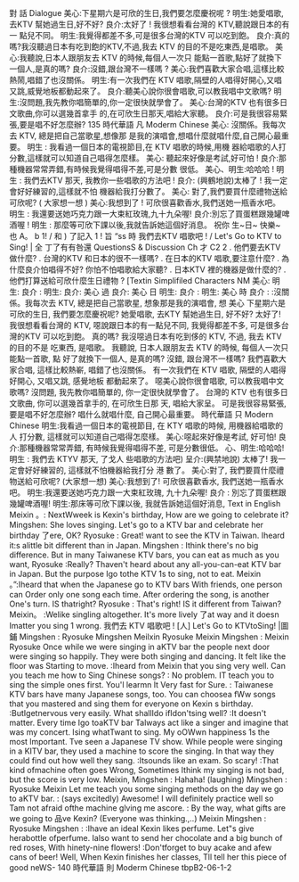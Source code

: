 對 話 Dialogue
美心:下星期六是可欣的生日,我們要怎麼慶祝呢 ?
明生:她愛唱歌,去KTV 幫她過生日,好不好?
良介:太好了 ! 我很想看看台灣的 KTV,聽說跟日本的有一
點兒不同。
明生:我覺得都差不多,可是很多台灣的KTV 可以吃到飽。
良介:真的嗎?我沒聽過日本有吃到飽的KTV,不過,我去
KTV 的目的不是吃東西,是唱歌。
美心:我聽說,日本人跟朋友去 KTV 的時候,每個人一次只
能點一首歌,點好了就換下一個人,是真的嗎?
良介:沒錯,跟台灣不一樣嗎 ?
美心:我們喜歡大家合唱,這樣比較熱鬧,唱錯了也沒關係。
明生:有一次我們在 KTV 唱歌,隔壁的人唱得好開心,又唱
又跳,威覺地板都動起來了。
良介:聽美心說你很會唱歌,可以教我唱中文歌嗎?
明生:沒問題,我先教你唱簡單的,你一定很快就學會了。
美心:台灣的KTV 也有很多日文歌曲,你可以選幾首拿手
的,在可欣生日那天,唱給大家聽。
良介:可是我很容易緊張,要是唱不好怎麼辦?                135
時代華語             凡
Moderm Chinese
美心: 沒關係。我每次去 KTV, 總是把自己當歌星,想像那
是我的演唱會,想唱什麼就唱什麼,自己開心最重要。
明生 : 我看過一個日本的電視節目,在 KTV 唱歌的時候,用機
器給唱歌的人打分數,這樣就可以知道自己唱得怎麼樣。
美心: 聽起來好像是考試,好可怕 !
良介:那種機器常常弄錯,有時候我覺得唱得不差,可是分數
很低。
美心、明生:哈哈哈 !
明生 : 我們去KTV 那天, 我教你一些唱歌的方法吧 !
良介: (興鶴地說)太棒了 ! 我一定會好好練習的,這樣就不怕
機器給我打分數了。
美心: 對了,我們要買什麼禮物送給可欣呢?
( 大家想一想 )
美心:我想到了 ! 可欣很喜歡香水,我們送她一瓶香水吧。
明生 : 我還要送她巧克力跟一大束紅玫瑰,九十九朵喔!
良介:別忘了買蛋糕跟幾罐啤酒喔 !
明生 : 那麼等可欣下課以後,我就告訴她這個好消息。
祝你 生~日~ 快樂~ 也
A。
b
1!
 / 和           )
了記入                        1        !
旨 “ss 時
我們去KTV 唱歌吧 !      /
Let's Go to KTV to Sing!   |   全
丁了有有咎還 QuestionsS & Discussion
Ch 才 C2 2
. 他們要去KTV 做什麼?
. 台灣的KTV 和日本的很不一樣嗎?
. 在日本的KTV 唱歌,要注意什麼?
. 為什麼良介怕唱得不好? 你怕不怕唱歌給大家聽?
. 日本KTV 裡的機器是做什麼的?
. 他們打算送給可欣什麼生日禮物 ?
[Textin Simplifiled Characters NM
美心:
明生:
良介 :
明生:
良介:
美心 過
良介:
美心 日
明生:
良介 :
明生:
美心 時
良介 :
:沒關係。我每次去 KTV, 總是把自己當歌星, 想象那是我的演唱會, 想
美心
下星期六是可欣的生日, 我們要怎麼慶祝呢?
她愛唱歌, 去KTY 幫她過生日, 好不好?
太好了! 我很想看看台灣的 KTV, 噁說跟日本的有一點兒不同,
我覺得都差不多, 可是很多台灣的KTV 可以吃到飽。
真的嗎? 我沒噁過日本有吃到侈的 KTV, 不過, 我去 KTV 的目的不是
吃東西, 是唱歌。
我聽說, 日本人跟朋友去 KTV 的時候, 每個人一次只能點一首歌, 點
好了就換下一個人, 是真的嗎?
沒錯, 跟台灣不一樣嗎?
我們喜歡大家合唱, 這樣比較熱嶄, 唱錯了也沒關係。
有一次我們在 KTV 唱歌, 隔壁的人唱得好開心, 又唱又跳, 感覺地板
都動起來了。
噁美心說你很會唱歌, 可以教我唱中文歌嗎?
沒問題, 我先教你唱簡單的, 你一定很快就學會了。
台灣的 KTV 也有很多日文歌曲, 你可以選幾首拿手的, 在可欣生日那
天, 唱給大家呈。
可是我很容易緊張, 要是唱不好怎麼辦?
唱什么就唱什麼, 自己開心最重要。
時代華語         只
Modern Chinese
明生:我看過一個日本的電視節目, 在 KTY 唱歌的時候, 用機器給唱歌的人
打分數, 這樣就可以知道自己唱得怎麼樣。
美心:噁起來好像是考試, 好可怕!
良介:那種機器常常弄錯, 有時候我覺得唱得不差, 可是分數很低。
心、明生:哈哈哈!
明生 : 我們去 KTYV 那天, 了戈人  些唱歌的方法吧)
呈介:(興禁地說) 太棒了! 我一定會好好練習的, 這樣就不怕機器給我打分
港
數了。
美心:對了, 我們要買什麼禮物送給可欣呢?
(大家想一想)
美心:我想到了! 可欣很喜歡香水, 我們送她一瓶香水吧。
明生:我還要送她巧克力跟一大束紅玫瑰, 九十九朵喔!
良介 : 別忘了買蛋糕跟幾罐啤酒喔!
明生:那床等可欣下課以後, 我就告訴她這個好消息,
Text in English
Meixin 。: NextWweek is Kexin's birthday, How are we going to celebrate it?
Mingshen: She loves singing. Let's go to a KTV bar and celebrate her birthday
了ere, OK?
Ryosuke : Great! want to see the KTV in Taiwan. Iheard it:s alittle bit different
than in Japan.
Mingshen : Ithink there's no big difference. But in many Taiwanese KTV bars, you
can eat as much as you want,
Ryosuke :Really? Thaven't heard about any all-you-can-eat KTV bar in Japan.
But the purpose Igo tothe KTV 1s to sing, not to eat.
Meixin 。”:Iheard that when the Japanese go to KTV bars With friends, one person
can Order only one song each time. After ordering the song, is another
One's turn. IS thatright?
Ryosuke : That's right! IS it different from Taiwan?
Meixin。 :Welike singling altogether. It's more lively 了at way and it doesn
Imatter you sing 1 wrong.
我們去 KTV 唱歌吧 !   [人]
Let's Go to KTVtoSing! |圖鋪
Mingshen :
Ryosuke
Mingshen
Meilxin
Ryosuke
Meixin
Mingshen :
Meixin
Ryosuke
Once while we were singing in aKTV bar the people next door were
singing so happily. They were both singing and dancing. It felt like the
floor was Starting to move.
:Iheard from Meixin that you sing very well. Can you teach me how to
Sing Chinese songs?
: No problem. IT teach you to sing the simple ones first. You'l learmn lt
Very fast for Sure.
: Taiwanese KTV bars have many Japanese songs, too. You can choosea
fWw songs that you mastered and sing them for everyone on Kexin s
birthday.
:ButIgetnervous very easily. What shallIdo ifIdon'tsing well?
:It doesn't matter. Every time Igo toaKTV bar Talways act like a
singer and imagine that was my concert. Ising whatTwant to sing. My
oOWwn happiness 1s the most lmportant.
Tve seen a Japanese TV show. While people were singing in a KITV
bar, they used a machine to score the singing. In that way they could
find out how well they sang.
:Itsounds like an exam. So scary!
:That kind ofmachine often goes Wrong, Sometimes Ithink my singing
is not bad, but the score is very low.
Meixin, Mingshen : Hahaha! (laughing)
Mingshen :
Ryosuke
Meixin
Let me teach you some singing methods on the day we go to aKTV
bar.
: (says excitedly) Awesome! I will definitely practice well so Tam not
afraid ofthe machine glving me ascore.
: By the way, what gifts are we going to 品ve Kexin?
(Everyone was thinking.,..)
Meixin
Mingshen :
Ryosuke
Mingshen :
:Ihave an ideal Kexin likes perfume. Let"s give herabottle ofperfume.
Ialso want to send her chocolate and a big bunch of red roses, With
hinety-nine flowers!
:Don'tforget to buy acake and afew cans of beer!
Well, When Kexin finishes her classes, Tll tell her this piece of good
neWS-
140
時代華語         則
Moderm Chinese
tbpB2-06-1-2
